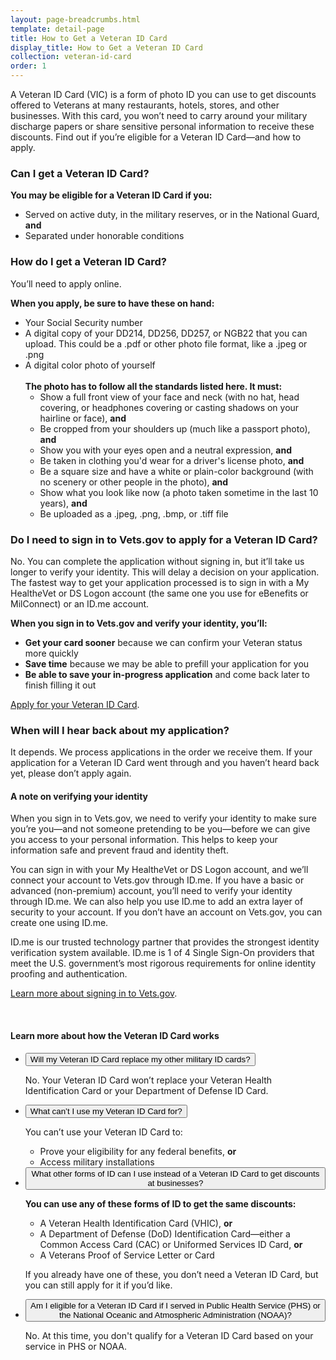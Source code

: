 ```yaml
---
layout: page-breadcrumbs.html
template: detail-page
title: How to Get a Veteran ID Card
display_title: How to Get a Veteran ID Card
collection: veteran-id-card
order: 1
---
```


<div class="va-introtext">

A Veteran ID Card (VIC) is a form of photo ID you can use to get discounts offered to Veterans at many restaurants, hotels, stores, and other businesses. With this card, you won’t need to carry around your military discharge papers or share sensitive personal information to receive these discounts. Find out if you’re eligible for a Veteran ID Card—and how to apply.

</div>

<div class="feature" markdown=“1”>

### Can I get a Veteran ID Card?

**You may be eligible for a Veteran ID Card if you:**

* Served on active duty, in the military reserves, or in the National Guard, **and**
* Separated under honorable conditions

</div>

### How do I get a Veteran ID Card?

You’ll need to apply online.

**When you apply, be sure to have these on hand:**

* Your Social Security number
* A digital copy of your DD214, DD256, DD257, or NGB22 that you can upload. This could be a .pdf or other photo file format, like a .jpeg or .png
* A digital color photo of yourself<br>
  <br>
  **The photo has to follow all the standards listed here. It must:**
  * Show a full front view of your face and neck (with no hat, head covering, or headphones covering or casting shadows on your hairline or face), **and**
  * Be cropped from your shoulders up (much like a passport photo), **and**
  * Show you with your eyes open and a neutral expression, **and**
  * Be taken in clothing you'd wear for a driver's license photo, **and**
  * Be a square size and have a white or plain-color background (with no scenery or other people in the photo), **and**
  * Show what you look like now (a photo taken sometime in the last 10 years), **and**
  * Be uploaded as a .jpeg, .png, .bmp, or .tiff file

### Do I need to sign in to Vets.gov to apply for a Veteran ID Card?

No. You can complete the application without signing in, but it’ll take us longer to verify your identity. This will delay a decision on your application. The fastest way to get your application processed is to sign in with a My Health<em>e</em>Vet or DS Logon account (the same one you use for eBenefits or MilConnect) or an ID.me account.

**When you sign in to Vets.gov and verify your identity, you’ll:**

* **Get your card sooner** because we can confirm your Veteran status more quickly
* **Save time** because we may be able to prefill your application for you
* **Be able to save your in-progress application** and come back later to finish filling it out

<a class="usa-button-primary va-button-primary" href="/veteran-id-card/apply">Apply for your Veteran ID Card</a>.

### When will I hear back about my application?

It depends. We process applications in the order we receive them. If your application for a Veteran ID Card went through and you haven’t heard back yet, please don’t apply again.

#### A note on verifying your identity

When you sign in to Vets.gov, we need to verify your identity to make sure you’re you—and not someone pretending to be you—before we can give you access to your personal information. This helps to keep your information safe and prevent fraud and identity theft.

You can sign in with your My Health<em>e</em>Vet or DS Logon account, and we’ll connect your account to Vets.gov through ID.me. If you have a basic or advanced (non-premium) account, you’ll need to verify your identity through ID.me. We can also help you use ID.me to add an extra layer of security to your account. If you don’t have an account on Vets.gov, you can create one using ID.me.

ID.me is our trusted technology partner that provides the strongest identity verification system available. ID.me is 1 of 4 Single Sign-On providers that meet the U.S. government’s most rigorous requirements for online identity proofing and authentication.<br>

[Learn more about signing in to Vets.gov](/faq/).

<br>

#### Learn more about how the Veteran ID Card works

<div class="usa-accordion">
<ul class="usa-unstyled-list">
<li>
<button class="usa-button-unstyled usa-accordion-button" aria-controls="replace-other-cards">Will my Veteran ID Card replace my other military ID cards?</button>
<div id="replace-other-cards" class="usa-accordion-content">

No. Your Veteran ID Card won’t replace your Veteran Health Identification Card or your Department of Defense ID Card.

</div>
</li>
<li>
<button class="usa-button-unstyled usa-accordion-button" aria-controls="use-veteran-id-card">What can’t I use my Veteran ID Card for?</button>
<div id="use-veteran-id-card" class="usa-accordion-content">

You can’t use your Veteran ID Card to:

* Prove your eligibility for any federal benefits, **or**
* Access military installations

</div>
</li>
<li>
<button class="usa-button-unstyled usa-accordion-button" aria-controls="cards-used-instead">What other forms of ID can I use instead of a Veteran ID Card to get discounts at businesses?</button>
<div id="cards-used-instead" class="usa-accordion-content">

**You can use any of these forms of ID to get the same discounts:**

* A Veteran Health Identification Card (VHIC), **or**
* A Department of Defense (DoD) Identification Card—either a Common Access Card (CAC) or Uniformed Services ID Card, **or**
* A Veterans Proof of Service Letter or Card

If you already have one of these, you don’t need a Veteran ID Card, but you can still apply for it if you’d like.

</div>
</li>
<li>
<button class="usa-button-unstyled usa-accordion-button" aria-controls="eligible-for-card">Am I eligible for a Veteran ID Card if I served in Public Health Service (PHS) or the National Oceanic and Atmospheric Administration (NOAA)?</button>
<div id="eligible-for-card" class="usa-accordion-content">

No. At this time, you don't qualify for a Veteran ID Card based on your service in PHS or NOAA.

</div>
</li>
</ul>
</div>

<br>

<script type="text/javascript" src="/js/vendor/uswds.min.js"></script>
